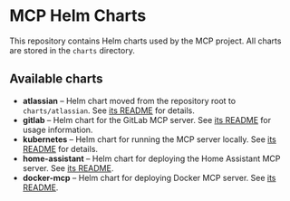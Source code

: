 # MCP Helm Charts

This repository contains Helm charts used by the MCP project. All charts are stored in the `charts` directory.

## Available charts

- **atlassian** – Helm chart moved from the repository root to `charts/atlassian`. See [its README](charts/atlassian/README.md) for details.
- **gitlab** – Helm chart for the GitLab MCP server. See [its README](charts/gitlab/README.md) for usage information.
- **kubernetes** – Helm chart for running the MCP server locally. See [its README](charts/kubernetes/README.md) for details.
- **home-assistant** – Helm chart for deploying the Home Assistant MCP server. See [its README](charts/home-assistant/README.md).
- **docker-mcp** – Helm chart for deploying Docker MCP server. See [its README](charts/docker-mcp/README.md).
